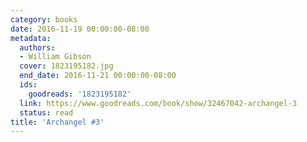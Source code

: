 ```yaml
---
category: books
date: 2016-11-19 00:00:00-08:00
metadata:
  authors:
  - William Gibson
  cover: 1823195182.jpg
  end_date: 2016-11-21 00:00:00-08:00
  ids:
    goodreads: '1823195182'
  link: https://www.goodreads.com/book/show/32467042-archangel-3
  status: read
title: 'Archangel #3'
---
```

